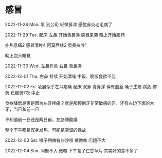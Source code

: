 # 感冒

2022-11-28 Mon. 早 到公司 轻微鼻涕 感觉鼻炎老毛病了

2022-11-29 Tue. 起床 左鼻 开始青鼻涕 感冒来袭 晚上开始服药

扑热息痛2 感冒清片4 阿莫西林2 奥美拉唑1

晚上包头睡觉

2022-11-30 Wed. 左鼻痊愈 右鼻 青鼻涕

2022-12-01 Thu. 右鼻 持续 开始清嗓 中饭、晚饭食欲不佳

2022-12-02 Fri. 凌晨似乎左耳疼痛 起床 双鼻 青鼻涕 伴有血丝 嗓子生痰 病危 停药 已服药7次 中止

食欲降低是否是因为左牙疼痛？就是那颗刷牙非常敏感的牙，还有左边下面的大牙，当日和前一日

不知道前一日还是两日前，左胳膊酸痛

整个下午都是浑身发热，可能是空调的缘故

2022-12-03 Sat. 嗓子稍微有些沙哑 微微咳 问题不大

2022-12-04 Sun. 问题不大 微咳 下午含了仨甘草片 其实好的差不多了
